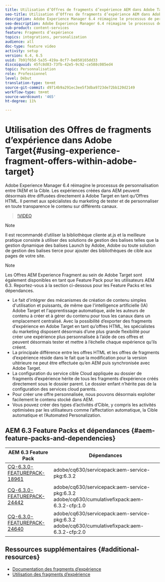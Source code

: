 ```yaml
---
title: Utilisation d’Offres de fragments d’expérience AEM dans Adobe Target
seo-title: Utilisation d’Offres de fragments d’expérience AEM dans Adobe Target
description: Adobe Experience Manager 6.4 réimagine le processus de personnalisation entre l’AEM et la Cible. Les expériences créées dans AEM peuvent désormais être diffusées directement à Adobe Target en tant qu’Offres HTML. Il permet aux spécialistes du marketing de tester et de personnaliser en toute transparence le contenu sur différents canaux.
seo-description: Adobe Experience Manager 6.4 réimagine le processus de personnalisation entre l’AEM et la Cible. Les expériences créées dans AEM peuvent désormais être diffusées directement à Adobe Target en tant qu’Offres HTML. Il permet aux spécialistes du marketing de tester et de personnaliser en toute transparence le contenu sur différents canaux.
sub-product: content-services
feature: Fragments d’expérience
topics: integrations, personalization
audience: all
doc-type: feature video
activity: setup
version: 6.4, 6.5
uuid: 7b91f65d-5a35-419a-8cf7-be850165dd33
discoiquuid: 45fc8d83-73fb-42e5-9c92-ce588c085ed4
topic: Personnalisation
role: Professionnel
level: Début
translation-type: tm+mt
source-git-commit: d9714b9a291ec3ee5f3dba9723de72bb120d2149
workflow-type: tm+mt
source-wordcount: '465'
ht-degree: 11%

---
```



# Utilisation des Offres de fragments d’expérience dans Adobe Target{#using-experience-fragment-offers-within-adobe-target}

Adobe Experience Manager 6.4 réimagine le processus de personnalisation entre l’AEM et la Cible. Les expériences créées dans AEM peuvent désormais être diffusées directement à Adobe Target en tant qu’Offres HTML. Il permet aux spécialistes du marketing de tester et de personnaliser en toute transparence le contenu sur différents canaux.

>[!VIDEO](https://video.tv.adobe.com/v/22383/?quality=12&learn=on)

>[!NOTE]
>
>Il est recommandé d’utiliser la bibliothèque cliente at.js et la meilleure pratique consiste à utiliser des solutions de gestion des balises telles que la gestion dynamique des balises Launch by Adobe, Adobe ou toute solution de gestion des balises tierce pour ajouter des bibliothèques de cible aux pages de votre site.

>[!NOTE]
>
>Les Offres AEM Experience Fragment au sein de Adobe Target sont également disponibles en tant que Feature Pack pour les utilisateurs AEM 6.3. Reportez-vous à la section ci-dessous pour les Feature Packs et les dépendances.


* Le fait d&#39;intégrer des mécanismes de création de contenu simples d&#39;utilisation et puissants, de même que l&#39;intelligence artificielle (IA) Adobe Target et l&#39;apprentissage automatique, aide les auteurs de contenu à créer et à gérer du contenu pour tous les canaux dans un emplacement centralisé. Avec la possibilité d’exporter des fragments d’expérience en Adobe Target en tant qu’offres HTML, les spécialistes du marketing disposent désormais d’une plus grande flexibilité pour créer une expérience plus personnalisée à l’aide de ces offres et peuvent désormais tester et mettre à l’échelle chaque expérience qu’ils créent.
* La principale différence entre les offres HTML et les offres de fragments d’expérience réside dans le fait que la modification pour la version ultérieure ne peut être effectuée qu’en AEM puis synchronisée avec Adobe Target.
* La configuration du service cible Cloud appliquée au dossier de fragments d’expérience hérite de tous les fragments d’expérience créés directement sous le dossier parent. Le dossier enfant n’hérite pas de la configuration des services cloud parents.
* Pour créer une offre personnalisée, nous pouvons désormais exploiter facilement le contenu stocké dans AEM.
* Vous pouvez créer des types d’activités d’Cible, y compris les activités optimisées par les utilisateurs comme l’affectation automatique, la Cible automatique et l’Automated Personalization.

## AEM 6.3 Feature Packs et dépendances {#aem-feature-packs-and-dependencies}

| AEM 6.3 Feature Pack | Dépendances |
| ------------------------------------------------------------------------------------------------------------------------------------------------------------------------------------------------------- | --------------------------------------------------------------------------------------------- |
| [CQ-6.3.0-FEATUREPACK-18961](https://www.adobeaemcloud.com/content/marketplace/marketplaceProxy.html?packagePath=/content/companies/public/adobe/packages/cq630/featurepack/cq-6.3.0-featurepack-18961) | adobe/cq630/servicepack:aem-service-pkg:6.3.2 |
| [CQ-6.3.0-FEATUREPACK-24442](https://www.adobeaemcloud.com/content/marketplace/marketplaceProxy.html?packagePath=/content/companies/public/adobe/packages/cq630/featurepack/cq-6.3.0-featurepack-24442) | adobe/cq630/servicepack:aem-service-pkg:6.3.2 adobe/cq630/cumulativefixpack:aem-6.3.2-cfp:1.0 |
| [CQ-6.3.0-FEATUREPACK-24640](https://www.adobeaemcloud.com/content/marketplace/marketplaceProxy.html?packagePath=/content/companies/public/adobe/packages/cq630/featurepack/cq-6.3.0-featurepack-24640) | adobe/cq630/servicepack:aem-service-pkg:6.3.2 adobe/cq630/cumulativefixpack:aem-6.3.2-cfp:2.0 |

## Ressources supplémentaires {#additional-resources}

* [Documentation des fragments d’expérience](https://helpx.adobe.com/experience-manager/6-5/sites/authoring/using/experience-fragments.html)
* [Utilisation des fragments d’expérience](/help/sites/experience-fragments/experience-fragments-feature-video-use.md)
